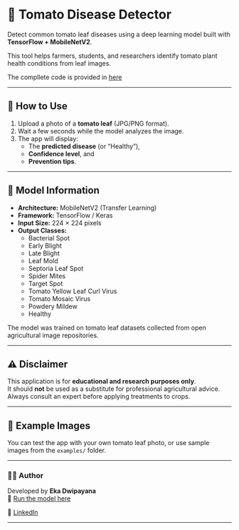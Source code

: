 # 🍅 Tomato Disease Detector

Detect common tomato leaf diseases using a deep learning model built with **TensorFlow + MobileNetV2**.

This tool helps farmers, students, and researchers identify tomato plant health conditions from leaf images.

The compllete code is provided in [here](https://github.com/imdwipayana/Tomato_Disease_Detector_Deployed/blob/main/tomato_disease_detection20000.ipynb)

---

## 🌿 How to Use

1. Upload a photo of a **tomato leaf** (JPG/PNG format).
2. Wait a few seconds while the model analyzes the image.
3. The app will display:
   - The **predicted disease** (or “Healthy”),
   - **Confidence level**, and
   - **Prevention tips**.

---

## 🧠 Model Information

- **Architecture:** MobileNetV2 (Transfer Learning)
- **Framework:** TensorFlow / Keras
- **Input Size:** 224 × 224 pixels
- **Output Classes:**  
  - Bacterial Spot  
  - Early Blight  
  - Late Blight  
  - Leaf Mold  
  - Septoria Leaf Spot  
  - Spider Mites  
  - Target Spot  
  - Tomato Yellow Leaf Curl Virus  
  - Tomato Mosaic Virus  
  - Powdery Mildew  
  - Healthy  

The model was trained on tomato leaf datasets collected from open agricultural image repositories.

---

## ⚠️ Disclaimer

This application is for **educational and research purposes only**.  
It should **not** be used as a substitute for professional agricultural advice.  
Always consult an expert before applying treatments to crops.

---

## 📸 Example Images

You can test the app with your own tomato leaf photo, or use sample images from the `examples/` folder.

---

### 👨‍💻 Author

Developed by **Eka Dwipayana**  
🔗 [Run the model here](https://huggingface.co/spaces/imdwipayana/tomato-disease-detector)

🔗 [LinkedIn](https://www.linkedin.com/in/eka-dwipayana/)



---
